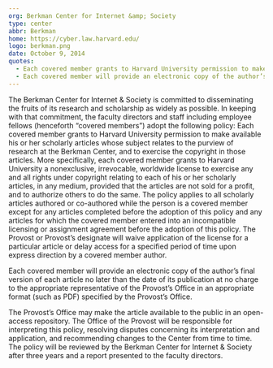 ```yaml
---
org: Berkman Center for Internet &amp; Society
type: center
abbr: Berkman
home: https://cyber.law.harvard.edu/
logo: berkman.png
date: October 9, 2014
quotes:
  - Each covered member grants to Harvard University permission to make available his or her scholarly articles whose subject relates to the purview of research at the Berkman Center, and to exercise the copyright in those articles.
  - Each covered member will provide an electronic copy of the author’s final version of each article no later than the date of its publication.
---
```


The Berkman Center for Internet & Society is committed to disseminating the fruits of its research and scholarship as widely as possible. In keeping with that commitment, the faculty directors and staff including employee fellows (henceforth “covered members”) adopt the following policy: Each covered member grants to Harvard University permission to make available his or her scholarly articles whose subject relates to the purview of research at the Berkman Center, and to exercise the copyright in those articles. More specifically, each covered member grants to Harvard University a nonexclusive, irrevocable, worldwide license to exercise any and all rights under copyright relating to each of his or her scholarly articles, in any medium, provided that the articles are not sold for a profit, and to authorize others to do the same. The policy applies to all scholarly articles authored or co-authored while the person is a covered member except for any articles completed before the adoption of this policy and any articles for which the covered member entered into an incompatible licensing or assignment agreement before the adoption of this policy. The Provost or Provost’s designate will waive application of the license for a particular article or delay access for a specified period of time upon express direction by a covered member author.

Each covered member will provide an electronic copy of the author’s final version of each article no later than the date of its publication at no charge to the appropriate representative of the Provost’s Office in an appropriate format (such as PDF) specified by the Provost’s Office.

The Provost’s Office may make the article available to the public in an open-access repository. The Office of the Provost will be responsible for interpreting this policy, resolving disputes concerning its interpretation and application, and recommending changes to the Center from time to time. The policy will be reviewed by the Berkman Center for Internet & Society after three years and a report presented to the faculty directors.
